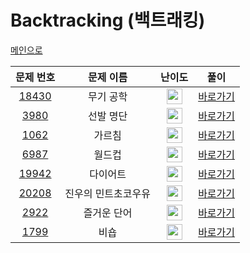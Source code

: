 # Backtracking (백트래킹)
<a href="https://github.com/imyulm/algorithm">메인으로</a>

<table>
<thead>
<tr>
<th align="center">문제 번호</th>
<th align="center">문제 이름</th>
<th align="center">난이도</th>
<th align="center">풀이</th>
</tr>
</thead>
<tbody>
<tr>
<td align="center"><a href="https://www.acmicpc.net/problem/18430">18430</a></td>
<td align="center">무기 공학</td>
<td align="center"><img src="https://user-images.githubusercontent.com/118061790/201482833-e512f6b1-c16d-481b-b848-a53dceb19b36.svg" width="25px" height="25px" align="center"></td>
<td align="center"><a href="">바로가기</a></td>
</tr>
<tr>
<td align="center"><a href="https://www.acmicpc.net/problem/3980">3980</a></td>
<td align="center">선발 명단</td>
<td align="center"><img src="https://user-images.githubusercontent.com/118061790/201482833-e512f6b1-c16d-481b-b848-a53dceb19b36.svg" width="25px" height="25px" align="center"></td>
<td align="center"><a href="">바로가기</a></td>
</tr>
<tr>
<td align="center"><a href="https://www.acmicpc.net/problem/1062">1062</a></td>
<td align="center">가르침</td>
<td align="center"><img src="https://user-images.githubusercontent.com/118061790/201522722-6f71020c-8fbf-414c-914c-5674b7118a43.svg" width="25px" height="25px" align="center"></td>
<td align="center"><a href="">바로가기</a></td>
</tr>
<tr>
<td align="center"><a href="https://www.acmicpc.net/problem/6987">6987</a></td>
<td align="center">월드컵</td>
<td align="center"><img src="https://user-images.githubusercontent.com/118061790/201482833-e512f6b1-c16d-481b-b848-a53dceb19b36.svg" width="25px" height="25px" align="center"></td>
<td align="center"><a href="">바로가기</a></td>
</tr>
<tr>
<td align="center"><a href="https://www.acmicpc.net/problem/19942">19942</a></td>
<td align="center">다이어트</td>
<td align="center"><img src="https://user-images.githubusercontent.com/118061790/201482833-e512f6b1-c16d-481b-b848-a53dceb19b36.svg" width="25px" height="25px" align="center"></td>
<td align="center"><a href="">바로가기</a></td>
</tr>
<tr>
<td align="center"><a href="https://www.acmicpc.net/problem/20208">20208</a></td>
<td align="center">진우의 민트초코우유</td>
<td align="center"><img src="https://user-images.githubusercontent.com/118061790/201482833-e512f6b1-c16d-481b-b848-a53dceb19b36.svg" width="25px" height="25px" align="center"></td>
<td align="center"><a href="">바로가기</a></td>
</tr>
<tr>
<td align="center"><a href="https://www.acmicpc.net/problem/2922">2922</a></td>
<td align="center">즐거운 단어</td>
<td align="center"><img src="https://user-images.githubusercontent.com/118061790/201482833-e512f6b1-c16d-481b-b848-a53dceb19b36.svg" width="25px" height="25px" align="center"></td>
<td align="center"><a href="">바로가기</a></td>
</tr>
<tr>
<td align="center"><a href="https://www.acmicpc.net/problem/1799">1799</a></td>
<td align="center">비숍</td>
<td align="center"><img src="https://user-images.githubusercontent.com/118061790/201482833-e512f6b1-c16d-481b-b848-a53dceb19b36.svg" width="25px" height="25px" align="center"></td>
<td align="center"><a href="">바로가기</a></td>
</tr>
</tbody>
</table>